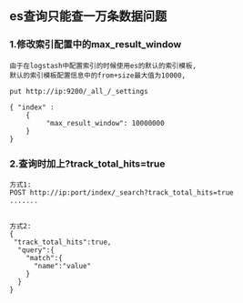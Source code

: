## es查询只能查一万条数据问题

### 1.修改索引配置中的max_result_window
```
由于在logstash中配置索引的时候使用es的默认的索引模板,
默认的索引模板配置信息中的from+size最大值为10000,

put http://ip:9200/_all_/_settings 

{ "index" : 
    {
         "max_result_window": 10000000
    }
}

```
### 2.查询时加上?track_total_hits=true
```
方式1:
POST http://ip:port/index/_search?track_total_hits=true
.......


方式2:
{
 "track_total_hits":true,
  "query":{
    "match":{
      "name":"value"
    }
  }
}
```

